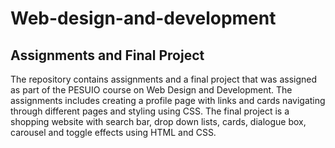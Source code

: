 # Web-design-and-development
## Assignments and Final Project
The repository contains assignments and a final project that was assigned as part of the PESUIO course on Web Design and Development.
The assignments includes creating a profile page with links and cards navigating through different pages and styling using CSS.
The final project is a shopping website with search bar, drop down lists, cards, dialogue box, carousel and toggle effects using HTML and CSS.
